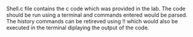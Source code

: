 Shell.c file contains the c code which was provided in the lab. 
The code should be run using a terminal and commands entered would be parsed. The history commands can be retireved using !! which would also be executed in the terminal diplaying the output of the code. 
